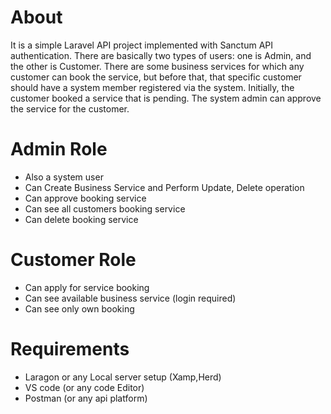 

# About

It is a simple Laravel API project implemented with Sanctum API authentication. There are basically two types of users: one is Admin, and the other is Customer. There are some business services for which any customer can book the service, but before that, that specific customer should have a system member registered via the system. Initially, the customer booked a service that is pending. The system admin can approve the service for the customer.

# Admin Role

- Also a system user
- Can Create Business Service and Perform Update, Delete operation
- Can approve booking service
- Can see all customers booking service
- Can delete booking service

# Customer Role

- Can apply for service booking
- Can see available business service (login required)
- Can see only own booking

# Requirements

- Laragon or any Local server setup (Xamp,Herd)
- VS code (or any code Editor)
- Postman (or any api platform)

